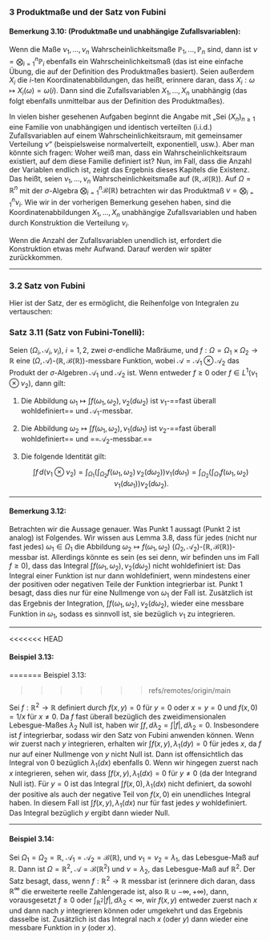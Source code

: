 ### 3 Produktmaße und der Satz von Fubini

#### Bemerkung 3.10: (Produktmaße und unabhängige Zufallsvariablen):

Wenn die Maße $\nu_1, \dots, \nu_n$ Wahrscheinlichkeitsmaße $\mathbb{P}_{1}, \dots, \mathbb{P}_{n}$ sind, dann ist $\nu = \bigotimes_{i=1}^n \mathbb{P}_i$ ebenfalls ein Wahrscheinlichkeitsmaß 
(das ist eine einfache Übung, die auf der Definition des Produktmaßes basiert). 
Seien außerdem $X_i$ die $i$-ten Koordinatenabbildungen, das heißt, erinnere daran, dass $X_i: \omega \mapsto X_i(\omega) = \omega(i)$. Dann sind die Zufallsvariablen $X_1, \dots, X_n$ unabhängig (das folgt ebenfalls unmittelbar aus der Definition des Produktmaßes).

In vielen bisher gesehenen Aufgaben beginnt die Angabe mit „Sei $(X_n)_{n \geq 1}$ eine Familie von unabhängigen und identisch verteilten (i.i.d.) Zufallsvariablen auf einem Wahrscheinlichkeitsraum, mit gemeinsamer Verteilung $\nu$“ (beispielsweise normalverteilt, exponentiell, usw.). Aber man könnte sich fragen: Woher weiß man, dass ein Wahrscheinlichkeitsraum existiert, auf dem diese Familie definiert ist? Nun, im Fall, dass die Anzahl der Variablen endlich ist, zeigt das Ergebnis dieses Kapitels die Existenz. Das heißt, seien $\nu_1, \dots, \nu_n$ Wahrscheinlichkeitsmaße auf $(\mathbb{R}, \mathcal{B}(\mathbb{R}))$. Auf $\Omega = \mathbb{R}^n$ mit der $\sigma$-Algebra $\bigotimes_{i=1}^n \mathcal{B}(\mathbb{R})$ betrachten wir das Produktmaß $\nu = \bigotimes_{i=1}^n \nu_i$. Wie wir in der vorherigen Bemerkung gesehen haben, sind die Koordinatenabbildungen $X_1, \dots, X_n$ unabhängige Zufallsvariablen und haben durch Konstruktion die Verteilung $\nu_i$.

Wenn die Anzahl der Zufallsvariablen unendlich ist, erfordert die Konstruktion etwas mehr Aufwand. Darauf werden wir später zurückkommen.

---

### 3.2 Satz von Fubini

Hier ist der Satz, der es ermöglicht, die Reihenfolge von Integralen zu vertauschen:

### Satz 3.11 (Satz von Fubini-Tonelli): 

Seien $(\Omega_i, \mathcal{A}_i, \nu_i)$, $i = 1, 2$, zwei $\sigma$-endliche Maßräume, und $f: \Omega = \Omega_1 \times \Omega_2 \to \mathbb{R}$ eine $(\Omega, \mathcal{A})$-$(\mathbb{R}, \mathcal{B}(\mathbb{R}))$-messbare Funktion, wobei $\mathcal{A} = \mathcal{A}_1 \otimes \mathcal{A}_2$ das Produkt der $\sigma$-Algebren $\mathcal{A}_1$ und $\mathcal{A}_2$ ist. Wenn entweder $f \geq 0$ oder $f \in L^1(\nu_1 \otimes \nu_2)$, dann gilt:

1. Die Abbildung $\omega_1 \mapsto \int f(\omega_1, \omega_2) , \nu_2(d\omega_2)$ ist $\nu_1$-==fast überall wohldefiniert== und $\mathcal{A}_1$-messbar.
    
2. Die Abbildung $\omega_2 \mapsto \int f(\omega_1, \omega_2) , \nu_1(d\omega_1)$ ist $\nu_2$-==fast überall wohldefiniert== und ==$\mathcal{A}_2$-messbar.==
    
3. Die folgende Identität gilt:
    
    $$\int f \, d(\nu_1 \otimes \nu_2) = \int_{\Omega_1} \left( \int_{\Omega_2} f(\omega_1, \omega_2) \, \nu_2(d\omega_2) \right) \nu_1(d\omega_1) = \int_{\Omega_2} \left( \int_{\Omega_1} f(\omega_1, \omega_2) \, \nu_1(d\omega_1) \right) \nu_2(d\omega_2).$$

---

#### Bemerkung 3.12:

Betrachten wir die Aussage genauer. Was Punkt 1 aussagt (Punkt 2 ist analog) ist Folgendes. Wir wissen aus Lemma 3.8, dass für jedes (nicht nur fast jedes) $\omega_1 \in \Omega_1$ die Abbildung $\omega_2 \mapsto f(\omega_1, \omega_2)$ $(\Omega_2, \mathcal{A}_2)$-$(\mathbb{R}, \mathcal{B}(\mathbb{R}))$-messbar ist. Allerdings könnte es sein (es sei denn, wir befinden uns im Fall $f \geq 0$), dass das Integral $\int f(\omega_1, \omega_2) , \nu_2(d\omega_2)$ nicht wohldefiniert ist: Das Integral einer Funktion ist nur dann wohldefiniert, wenn mindestens einer der positiven oder negativen Teile der Funktion integrierbar ist. Punkt 1 besagt, dass dies nur für eine Nullmenge von $\omega_1$ der Fall ist. Zusätzlich ist das Ergebnis der Integration, $\int f(\omega_1, \omega_2) , \nu_2(d\omega_2)$, wieder eine messbare Funktion in $\omega_1$, sodass es sinnvoll ist, sie bezüglich $\nu_1$ zu integrieren.

---

<<<<<<< HEAD
#### Beispiel 3.13: 
=======
Beispiel 3.13:
>>>>>>> refs/remotes/origin/main

Sei $f: \mathbb{R}^2 \to \mathbb{R}$ definiert durch $f(x, y) = 0$ für $y = 0$ oder $x = y = 0$ und $f(x, 0) = 1/x$ für $x \neq 0$. Da $f$ fast überall bezüglich des zweidimensionalen Lebesgue-Maßes $\lambda_2$ Null ist, haben wir $\int f , d\lambda_2 = \int |f| , d\lambda_2 = 0$. Insbesondere ist $f$ integrierbar, sodass wir den Satz von Fubini anwenden können. Wenn wir zuerst nach $y$ integrieren, erhalten wir $\int f(x, y) , \lambda_1(dy) = 0$ für jedes $x$, da $f$ nur auf einer Nullmenge von $y$ nicht Null ist. Dann ist offensichtlich das Integral von $0$ bezüglich $\lambda_1(dx)$ ebenfalls $0$. Wenn wir hingegen zuerst nach $x$ integrieren, sehen wir, dass $\int f(x, y) , \lambda_1(dx) = 0$ für $y \neq 0$ (da der Integrand Null ist). Für $y = 0$ ist das Integral $\int f(x, 0) , \lambda_1(dx)$ nicht definiert, da sowohl der positive als auch der negative Teil von $f(x, 0)$ ein unendliches Integral haben. In diesem Fall ist $\int f(x, y) , \lambda_1(dx)$ nur für fast jedes $y$ wohldefiniert. Das Integral bezüglich $y$ ergibt dann wieder Null.

---

#### Beispiel 3.14:

Sei $\Omega_1 = \Omega_2 = \mathbb{R}$, $\mathcal{A}_1 = \mathcal{A}_2 = \mathcal{B}(\mathbb{R})$, und $\nu_1 = \nu_2 = \lambda_1$, das Lebesgue-Maß auf $\mathbb{R}$. Dann ist $\Omega = \mathbb{R}^2$, $\mathcal{A} = \mathcal{B}(\mathbb{R}^2)$ und $\nu = \lambda_2$, das Lebesgue-Maß auf $\mathbb{R}^2$. Der Satz besagt, dass, wenn $f: \mathbb{R}^2 \to \mathbb{R}$ messbar ist (erinnere dich daran, dass $\mathbb{R}^\infty$ die erweiterte reelle Zahlengerade ist, also $\mathbb{R} \cup {-\infty, +\infty}$), dann, vorausgesetzt $f \geq 0$ oder $\int_{\mathbb{R}^2} |f| , d\lambda_2 < \infty$, wir $f(x, y)$ entweder zuerst nach $x$ und dann nach $y$ integrieren können oder umgekehrt und das Ergebnis dasselbe ist. Zusätzlich ist das Integral nach $x$ (oder $y$) dann wieder eine messbare Funktion in $y$ (oder $x$).